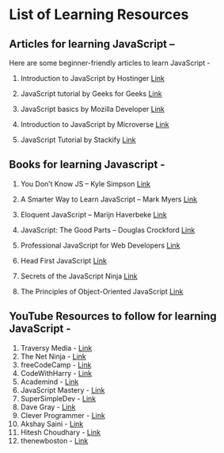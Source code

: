 # List of Learning Resources
## Articles for learning JavaScript –

Here are some beginner-friendly articles to learn JavaScript - 

1. Introduction to JavaScript by Hostinger [Link](https://www.hostinger.com/tutorials/what-is-javascript)

2. JavaScript tutorial by Geeks for Geeks [Link](https://www.geeksforgeeks.org/javascript/)

3. 	JavaScript basics by Mozilla Developer [Link](https://developer.mozilla.org/en-US/docs/Learn/Getting_started_with_the_web/JavaScript_basics)

4. Introduction to JavaScript by Microverse [Link](https://www.microverse.org/blog/introduction-to-javascript-a-guide-for-beginners)

5. JavaScript Tutorial by Stackify [Link]( https://stackify.com/learn-javascript-tutorials/)

## Books for learning Javascript - 

1. You Don’t Know JS – Kyle Simpson [Link](https://www.amazon.in/You-Dont-Know-Set-Volumes/dp/9352136268)

2. A Smarter Way to Learn JavaScript – Mark Myers [Link](https://www.amazon.in/Smarter-Way-Learn-JavaScript-technology-ebook/dp/B00H1W9I6C)

3. Eloquent JavaScript – Marijn Haverbeke [Link](https://www.amazon.in/Eloquent-JavaScript-3rd-Introduction-Programming-ebook/dp/B07C96Q217)

4. JavaScript: The Good Parts – Douglas Crockford [Link](https://www.amazon.in/Javascript-Good-Parts-D-Crockford/dp/0596517742)

5. Professional JavaScript for Web Developers [Link](https://www.amazon.com/dp/1118026691)

6. Head First JavaScript [Link](https://www.amazon.com/Head-First-JavaScript-Programming-Brain-Friendly/dp/144934013X?tag=javamysqlanta-20)

7.  Secrets of the JavaScript Ninja [Link](https://www.amazon.com/Secrets-JavaScript-Ninja-John-Resig/dp/193398869X?tag=javamysqlanta-20)

8.  The Principles of Object-Oriented JavaScript [Link](https://www.amazon.com/Principles-Object-Oriented-JavaScript-Nicholas-Zakas/dp/1593275404?tag=javamysqlanta-20)

## YouTube Resources to follow for learning JavaScript - 

1. Traversy Media - [Link](https://www.youtube.com/user/TechGuyWeb)
2. The Net Ninja - [Link](https://www.youtube.com/channel/UCW5YeuERMmlnqo4oq8vwUpg)
3. freeCodeCamp - [Link](https://www.youtube.com/c/Freecodecamp)
4. CodeWithHarry - [Link](https://www.youtube.com/c/CodeWithHarry)
5. Academind - [Link]( https://www.youtube.com/c/Academind)
6. JavaScript Mastery - [Link](https://www.youtube.com/@javascriptmastery)
7. SuperSimpleDev - [Link](https://www.youtube.com/@SuperSimpleDev)
8. Dave Gray - [Link](https://www.youtube.com/@DaveGrayTeachesCode)
9. Clever Programmer - [Link](https://www.youtube.com/@CleverProgrammer)
10. Akshay Saini - [Link](https://www.youtube.com/@akshaymarch7)
11. Hitesh Choudhary - [Link](https://www.youtube.com/@HiteshChoudharydotcom)
12. thenewboston - [Link](https://www.youtube.com/@thenewboston)